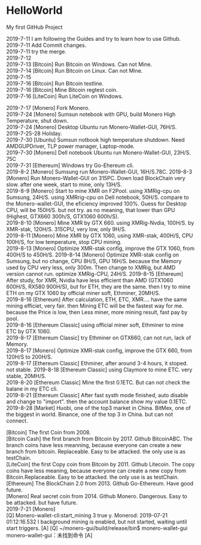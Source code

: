 # HelloWorld
My first GitHub Project

2019-7-11 I am following the Guides and try to learn how to use Github.   
2019-7-11 Add Commit changes.   
2019-7-11 try the merge.    
2019-7-12   
2019-7-13 [Bitcoin] Run Bitcoin on Windows. Can not Mine.    
2019-7-14 [Bitcoin] Run Bitcoin on Linux. Can not Mine.  
2019-7-15   
2019-7-16 [Bitcoin] Run Bitcoin testline.    
2019-7-16 [Bitcoin] Mine Bitcoin regtest coin.    
2019-7-16 [LiteCoin] Run LiteCoin on Windows.   

2019-7-17 [Monero] Fork Monero.   
2019-7-24 [Monero] Sumsun notebook with GPU, build Monero High Temperature, shut down.  
2019-7-24 [Monero] Desktop Ubuntu run Monero-Wallet-GUI, 76H/S.   
2019-7-25-28 Holiday.   
2019-7-30 [Ubuntu] Sumsun notbook high temperature shutdown. Need AMDGUPDriver, TLP power manager, Laptop-mode.   
2019-7-30 [Monero] Dell notebook Ubuntu run Monero-Wallet-GUI, 23H/S. 75C       
2019-7-31 [Ethereum] Windows try Go-Ehereum cli.    
2019-8-2  [Monero] Sumsung run Monero-Wallet-GUI, 16H/S.78C. 
2019-8-3  [Monero] Run Monero-Wallet-GUI on 315PC. Down load BlockChain very slow. after one week, start to mine, only 13H/S.  
2019-8-9  [Monero] Start to mine XMR on F2Pool. using XMRig-cpu on Sumsung, 24H/S. using XMRrig-cpu on Dell notebook, 50H/S. compare to the Monero-wallet-GUI, the eficiency improved 100%. Guess for Desktop CPU, will be 150H/S. but not try. as no meaning, that lower than GPU (Highest, GTX660 300h/S, GTX1060 600h/S).            
2019-8-10 [Monero] Mine XMR by GTX 660. using XMRig-Nvdia, 100H/S. by XMR-stak, 120H/S. 315CPU, very low, only 9H/S.       
2019-8-11 [Monero] Mine XMR by GTX 1060, using XMR-stak, 400H/S, CPU 100H/S, for low temperature, stop CPU mining.  
2019-8-13 [Monero] Optimize XMR-stak config, improve the GTX 1060, from 400H/S to 450H/S. 
2019-8-14 [Monero] Optimize XMR-stak config on Sumsung, but no change, CPU 8H/S, GPU 16H/S. because the Memory used by CPU very less, only 300m. Then change to XMRig, but AMD version cannot run. optimize XMRig-CPU, 24H/S. 
2019-8-15 [Ethereum] After study, for XMR, Nvidia have less efficient than AMD (GTX1060 600H/S, RX580 900H/S), but for ETH, they are the same. then I try to mine ETH on my GTX 1060 by official miner soft, Ethminer, 20MH/S.      
2019-8-16 [Ethereum] After calculation, ETH, ETC, XMR.... have the same mining efficiet, very fair. then Mining ETC will be the fastest way for me. because the Price is low, then Less miner, more mining result, fast pay by pool.          
2019-8-16 [Ethereum Classic] using official miner soft, Ethminer to mine ETC by GTX 1060.       
2019-8-17 [Ethereum Classic] try Ethminer on GTX660, can not run, lack of Memory.    
2019-8-17 [Monero] Optimize XMR-stak config, improve the GTX 660, from 120H/S to 200H/S.   
2019-8-17 [Ethereum Classic] Ethminer, after around 3-4 hours, it stoped. not stable. 
2019-8-18 [Ethereum Classic] using Claymore to mine ETC. very stable, 20MH/S.    
2019-8-20 [Ethereum Classic] Mine the first 0.1ETC. But can not check the balane in my ETC cli.   
2019-8-21 [Ethereum Classic] After fast systh mode finished, auto disable and change to "import". then the account balance show my value 0.1ETC.
2019-8-28 [Market] Huobi, one of the top3 market in China. BitMex, one of the biggest in world. Binance, one of the top 3 in China. but can not connect.    

[Bitcoin] The first Coin from 2008.   
[Bitcoin Cash] the first branch from Bitcoin by 2017. Github BitcoinABC. The branch coins have less meanning, because everyone can create a new branch from bitcoin. Replaceable. Easy to be attacked. the only use is as testChain.    
[LiteCoin] the first Copy coin from Bitcoin by 2011. Github Litecoin. The copy coins have less meaning, because everyone can create a new copy from Bitcoin.Replaceable. Easy to be attacked. the only use is as testChain.         
[Ethereum] The BlockChain 2.0 from 2013. Github Go-Ethereum. Have good future.    
[Monero] Real secret coin from 2014. Github Monero. Dangerous. Easy to be attacked. but have future.     
2019-7-21 [Monero]  
[Q] Monero-wallet-cli:start_mining 3 true y. Monerod: 2019-07-21 01:12:16.532	I background mining is enabled, but not started, waiting until start triggers. 
[A] 
[Q] ~/monero-gui/build/release/bin$ monero-wallet-gui 
monero-wallet-gui：未找到命令
[A]
